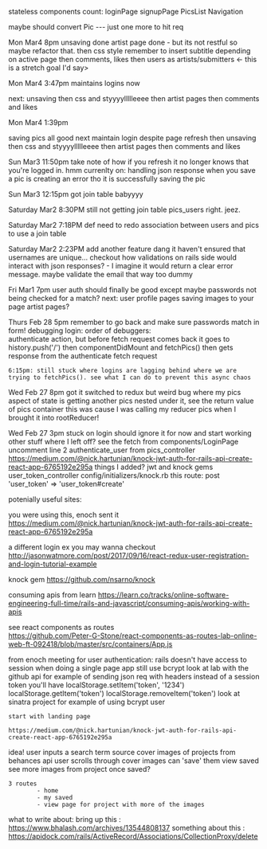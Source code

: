 stateless components count:
  loginPage
  signupPage
  PicsList
  Navigation
  
  maybe should convert Pic
  --- just one more to hit req

Mon Mar4 8pm
  unsaving done
  artist page done - but its not restful so maybe refactor that.
  then css style
    remember to insert subtitle depending on active page
  then comments, likes 
  then users as artists/submitters <- this is a stretch goal I'd say>

Mon Mar4 3:47pm
  maintains logins now

  next: unsaving
  then css and styyyyllllleeee
  then artist pages
  then comments and likes



Mon Mar4 1:39pm

  saving pics all good
  next maintain login despite page refresh
  then unsaving
  then css and styyyyllllleeee
  then artist pages
  then comments and likes

Sun Mar3 11:50pm
  take note of how if you refresh it no longer knows that you're logged in. hmm
  currenlty on: handling json response when you save a pic is creating an error
    tho it is successfully saving the pic

Sun Mar3 12:15pm
  got join table babyyyy

Saturday Mar2 8:30PM
  still not getting join table pics_users right. jeez.


Saturday Mar2 7:18PM
  def need to redo association between users and pics to use a join table

Saturday Mar2 2:23PM
  add another feature dang it 
  haven't ensured that usernames are unique... checkout how validations on rails side would interact with json responses? - I imagine it would return a clear error message. maybe validate the email that way too dummy

Fri Mar1 7pm
  user auth should finally be good
      except maybe passwords not being checked for a match?
  next:
    user profile pages
    saving images to your page
    artist pages?
  

Thurs Feb 28 5pm
  remember to go back and make sure passwords match in form!
  debugging login:
    order of debuggers:  
      authenticate action, but before fetch request comes back it goes to
      history.push('/')
      then componentDidMount and fetchPics()
      then gets response from   the authenticate fetch request

    6:15pm: still stuck where logins are lagging behind where we are trying to fetchPics(). see what I can do to prevent this async chaos




Wed Feb 27 8pm
    got it switched to redux but weird bug where my pics aspect of state is getting another pics nested under it, see the return value of pics container
      this was cause I was calling my reducer pics when I brought it into rootReducer!

Wed Feb 27 3pm
    stuck on login
    should ignore it for now and start working other stuff
    where I left off?
        see the fetch from components/LoginPage
        uncomment line 2 authenticate_user from pics_controller
        https://medium.com/@nick.hartunian/knock-jwt-auth-for-rails-api-create-react-app-6765192e295a
    things I added?
        jwt and knock gems
        user_token_controller
        config/initializers/knock.rb
        this route:   post 'user_token' => 'user_token#create'



potenially useful sites:
  
  you were using this, enoch sent it
    https://medium.com/@nick.hartunian/knock-jwt-auth-for-rails-api-create-react-app-6765192e295a
  
  a different login ex you may wanna checkout   
    http://jasonwatmore.com/post/2017/09/16/react-redux-user-registration-and-login-tutorial-example

  knock gem
    https://github.com/nsarno/knock

  consuming apis from learn
    https://learn.co/tracks/online-software-engineering-full-time/rails-and-javascript/consuming-apis/working-with-apis

    
  see react components as routes  
    https://github.com/Peter-G-Stone/react-components-as-routes-lab-online-web-ft-092418/blob/master/src/containers/App.js




from enoch meeting
    for user authentication:
        rails doesn't have access to session when doing a single page app
        still use bcrypt
        look at lab with the github api for example of sending json req with headers
            instead of a session token you'll have 
                localStorage.setItem('token', '1234')
                localStorage.getItem('token')
                localStorage.removeItem('token')
        look at sinatra project for example of using bcrypt user

    start with landing page

    https://medium.com/@nick.hartunian/knock-jwt-auth-for-rails-api-create-react-app-6765192e295a


idea!
    user inputs a search term
    source cover images of projects from behances api
    user scrolls through cover images
    can 'save' them
    view saved
        see more images from project once saved?
    

    3 routes
            - home
            - my saved
            - view page for project with more of the images


    

what to write about:
  bring up this :  https://www.bhalash.com/archives/13544808137
  something about this : https://apidock.com/rails/ActiveRecord/Associations/CollectionProxy/delete
  
